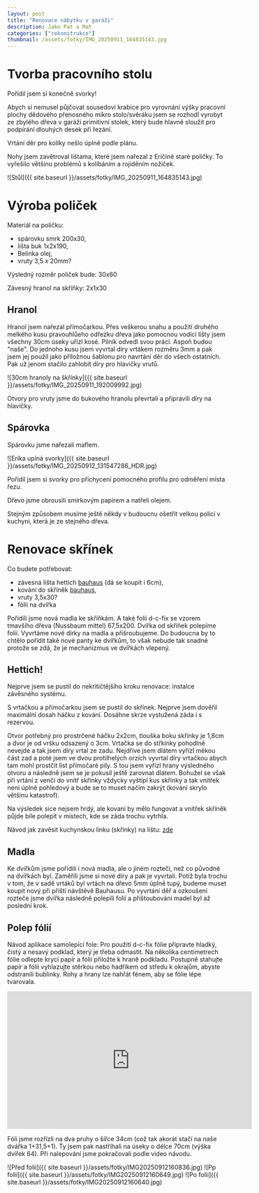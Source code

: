 ```yaml
---
layout: post
title: "Renovace nábytku v garáži"
description: Jako Pat a Mat
categories: ["rekonstrukce"]
thumbnail: /assets/fotky/IMG_20250911_164835143.jpg
---
```


# Tvorba pracovního stolu

Pořídil jsem si konečně svorky!

Abych si nemusel půjčovat sousedovi krabice pro vyrovnání výšky pracovní plochy dědového přenosného mikro stolo/svěráku jsem se rozhodl vyrobyt ze zbylého dřeva v garáži primitivní stolek, který bude hlavně sloužit pro podpírání dlouhých desek při řezání.

Vrtání děr pro kolíky nešlo úplně podle plánu. 

Nohy jsem zavětroval lištama, které jsem nařezal z Eričiné staré poličky. To vyřešilo většinu problémů s kolíbáním a rojíděním nožiček. 

![Stůl]({{ site.baseurl }}/assets/fotky/IMG_20250911_164835143.jpg)

# Výroba poliček

Materiál na poličku:
- spárovku smrk 200x30,
- lišta buk 1x2x190,
- Belinka olej,
- vruty 3,5 x 20mm?

Výsledný rozměr poliček bude: 30x60

Závesný hranol na skříňky: 2x1x30

## Hranol
Hranol jsem nařezal přímočarkou. Přes veškerou snahu a použití druhého melkého kusu pravouhlůeho odřezku dřeva jako pomocnou vodící lišty jsem všechny 30cm úseky uřízl kosé. Pilník odvedl svou práci. Aspoň budou "naše". Do jednoho kusu jsem vyvrtal díry vrtákem rozměru 3mm a pak jsem jej použil jako příložnou šablonu pro navrtání děr do všech ostatních. Pak už jenom stačilo zahlobit díry pro hlavičky vrutů.

![30cm hranoly na škřínky]({{ site.baseurl }}/assets/fotky/IMG_20250911_192009992.jpg)

Otvory pro vruty jsme do bukového hranolu převrtali a připravili díry na hlavičky. 

## Spárovka

Spárovku jsme nařezali maflem.

![Erika upíná svorky]({{ site.baseurl }}/assets/fotky/IMG_20250912_131547286_HDR.jpg)

Pořídil jsem si svorky pro přichycení pomocného profilu pro odměření místa řezu.

Dřevo jsme obrousili smirkovým papírem a natřeli olejem. 

Stejným způsobem musíme ještě někdy v budoucnu ošetřit velkou polici v kuchyni, která je ze stejného dřeva.

# Renovace skřínek

Co budete potřebovat:
- závesná lišta hettich [bauhaus](https://www.bauhaus.cz/hettich-zavesna-lista-21384440) (dá se koupit i 6cm),
- kování do skříněk [bauhaus](https://www.bauhaus.cz/zavesny-prvek-25624768),
- vruty 3,5x30?
- fólii na dvířka

Pořídili jsme nová madla ke skříňkám. A také folii d-c-fix se vzorem tmavšího dřeva (Nussbaum mittel) 67,5x200. Dvířka od skříňek polepíme folií. Vyvrtáme nové dírky na madla a přišroubujeme. Do budoucna by to chtělo pořídit také nové panty ke dvířkům, to však nebude tak snadné protože se zdá, že je mechanizmus ve dvířkách vlepený.


## Hettich!

Nejprve jsem se pustil do nekritičtějšího kroku renovace: instalce závěsného systému.

S vrtačkou a přímočarkou jsem se pustil do skřínek. Nejprve jsem dověřil maximální dosah háčku z kování. Dosáhne skrze vystužená záda i s rezervou.

Otvor potřebný pro prostrčené háčku 2x2cm, tlouška boku skřínky je 1,8cm a dvor je od vršku odsazený o 3cm. Vrtačka se do střkínky pohodlně nevejde a tak jsem díry vrtal ze zadu. Nejdříve jsem dlátem vyřízl měkou část zad a poté jsem ve dvou protilhelých orzích vyvrtal díry vrtačkou abych tam mohl prostčit list přímočaré pily. S tou jsem vyřízl hrany výsledného otvoru a následně jsem se je pokusil ještě zarovnat dlátem. Bohužel se však při vrtání z venčí do vnitř skřínky vždycky vyštípl kus skřínky a tak vnitřek není úplně pohledový a bude se to muset načím zakrýt (kování skrylo většinu katastrof).

Na výsledek sice nejsem hrdý, ale kovaní by mělo fungovat a vnitřek skříněk půjde bíle polepit v místech, kde se záda trochu vytrhla. 

Návod jak zavěsit kuchynskou linku (skřínky) na lištu: [zde](https://www.stavebni-vzdelani.cz/jak-zavesit-kuchynskou-linku/)

## Madla

Ke dvířkům jsme pořídili i nová madla, ale o jiném rozteči, než co původně na dvířkách byl. Zaměřili jsme si nové díry a pak je vyvrtali. Potíž byla trochu v tom, že v sadě vrtáků byl vrtách na dřevo 5mm úplně tupý, budeme muset koupit nový při příští návštěvě Bauhausu. Po vyvrtání děř a ozkoušení rozteče jsme dvířka následně polepili folií a přištoubování madel byl až poslední krok. 

## Polep fólií

Návod aplikace samolepící fole:
Pro použití d-c-fix fólie připravte hladký, čistý a nesavý podklad, který je třeba odmastit. Na několika centimetrech fólie odlepte krycí papír a fólii přiložte k hraně podkladu. Postupně stahujte papír a fólii vyhlazujte stěrkou nebo hadříkem od středu k okrajům, abyste odstranili bublinky. Rohy a hrany lze nahřát fénem, aby se fólie lépe tvarovala. 

<iframe width="560" height="315" src="https://www.youtube.com/embed/fJcXCpgSPo8" title="Jak lepit vinilové polepy" frameborder="0" allowfullscreen></iframe>

Fóli jsme rozřízli na dva pruhy o šířce 34cm (což tak akorát stačí na naše dvářka 1+31,5+1). Ty jsem pak nastříhali na úseky o délce 70cm (výška dvířek 64). Při nalepování jsme pokračovali podle video návodu. 

![Před folii]({{ site.baseurl }}/assets/fotky/IMG20250912160836.jpg)
![Pp folii]({{ site.baseurl }}/assets/fotky/IMG20250912160649.jpg)
![Po folii]({{ site.baseurl }}/assets/fotky/IMG20250912160640.jpg)